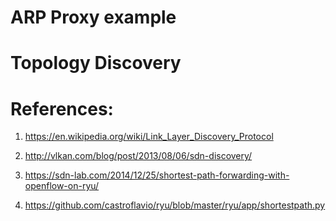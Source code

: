 ARP Proxy example
===================






Topology Discovery
===================




References:
============

1. https://en.wikipedia.org/wiki/Link_Layer_Discovery_Protocol

2. http://vlkan.com/blog/post/2013/08/06/sdn-discovery/

3. https://sdn-lab.com/2014/12/25/shortest-path-forwarding-with-openflow-on-ryu/

4. https://github.com/castroflavio/ryu/blob/master/ryu/app/shortestpath.py